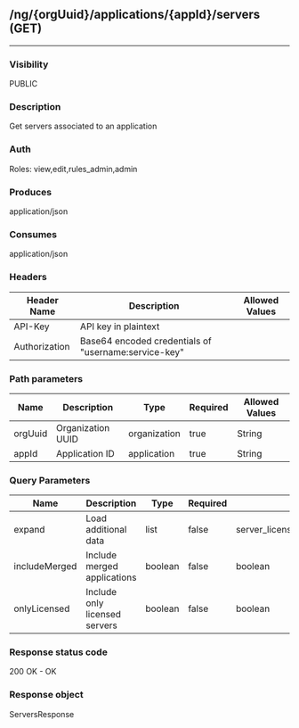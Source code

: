 ## /ng/{orgUuid}/applications/{appId}/servers (GET)
---
### Visibility
PUBLIC
### Description
Get servers associated to an application
### Auth
Roles: view,edit,rules_admin,admin
### Produces
application/json
### Consumes
application/json
### Headers
| Header Name | Description | Allowed Values |
| ----------- | ----------- | ----------- |
| API-Key | API key in plaintext |  |
| Authorization | Base64 encoded credentials of &quot;username:service-key&quot; |  |
### Path parameters
| Name | Description | Type | Required | Allowed Values |
| ----------- | ----------- | ----------- | ----------- | ----------- |
| orgUuid | Organization UUID | organization | true | String |
| appId | Application ID | application | true | String |
### Query Parameters
| Name | Description | Type | Required | Allowed Values |
| ----------- | ----------- | ----------- | ----------- | ----------- |
| expand | Load additional data | list | false | server_license,skip_syslog,num_apps,applications,inspect_app_instrumentation,skip_links |
| includeMerged | Include merged applications | boolean | false | boolean |
| onlyLicensed | Include only licensed servers | boolean | false | boolean |
### Response status code
200 OK - OK
### Response object
ServersResponse
